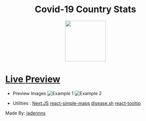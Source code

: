 <div align="center">
 <h1>Covid-19 Country Stats</h1>
 <img src="https://upload.wikimedia.org/wikipedia/commons/thumb/8/82/SARS-CoV-2_without_background.png/800px-SARS-CoV-2_without_background.png" width="128">
</div>

# [Live Preview](https://jadenns-covid19-country.netlify.app/)

- Preview Images
  ![Example 1](https://cdn.discordapp.com/attachments/958550419334918185/965468499772334110/unknown.png)
  ![Example 2](https://cdn.discordapp.com/attachments/958550419334918185/965468676407050270/unknown.png)

* Utilities :
  [Next.JS](https://nextjs.org/)
  [react-simple-maps](https://react-simple-maps.io/)
  [disease.sh](https://disease.sh/)
  [react-tooltip](https://npmjs.com/package/react-tooltip)

Made By: [jadennns](https://jadennns.netlify.app)
